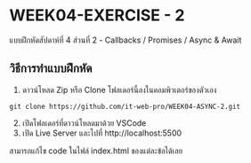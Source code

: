 # WEEK04-EXERCISE - 2

แบบฝึกหัดสัปดาห์ที่ 4 ส่วนที่ 2 - Callbacks / Promises / Async & Await


## วิธีการทำแบบฝึกหัด
1. ดาวน์โหลด Zip หรือ Clone โฟลเดอร์นี้ลงในคอมพิวเตอร์ของตัวเอง
```
git clone https://github.com/it-web-pro/WEEK04-ASYNC-2.git
```
2. เปิดโฟลเดอร์ที่ดาวน์โหลดมาด้วย VSCode
3. เปิด Live Server และไปที่ http://localhost:5500

สามารถแก้ไข code ในไฟล์ index.html ของแต่ละข้อได้เลย